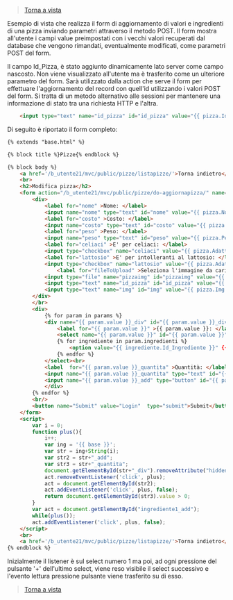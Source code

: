 
>[Torna a vista](view.md) 

Esempio di vista che realizza il form di aggiornamento di valori e ingredienti di una pizza inviando parametri attraverso il metodo POST. Il form mostra all'utente i campi value preimpostati con i vecchi valori recuperati dal database che vengono rimandati, eventualmente modificati, come parametri POST del form.

Il campo Id_Pizza, è stato aggiunto dinamicamente lato server come campo nascosto. Non viene visualizzato all'utente ma è trasferito come un ulteriore parametro del form. Sarà utilizzato dalla action che serve il form per effettuare l'aggiornamento del record con quell'id utilizzando i valori POST del form. Si tratta di un metodo alternativo alle sessioni per mantenere una informazione di stato tra una richiesta HTTP e l'altra.

```HTML
	<input type="text" name="id_pizza" id="id_pizza" value="{{ pizza.Id_Pizza }}" hidden>
```
Di seguito è riportato il form completo:

```HTML
{% extends "base.html" %}

{% block title %}Pizze{% endblock %}

{% block body %}
    <a href='/b_utente21/mvc/public/pizze/listapizze/'>Torna indietro</a>
    <br>
    <h2>Modifica pizza</h2>
    <form action="/b_utente21/mvc/public/pizze/do-aggiornapizza/" name="Pizze_Form" method="post" enctype="multipart/form-data">
		<div>
			<label for="nome" >Nome: </label>
			<input name="nome" type="text" id="nome" value="{{ pizza.Nome_pizza }}"><br>
			<label for="costo" >Costo: </label>
			<input name="costo" type="text" id="costo" value="{{ pizza.Costo }}"><br>
			<label for="peso" >Peso: </label>
			<input name="peso" type="text" id="peso" value="{{ pizza.PesoPizza }}"><br>
			<label for="celiaci" >E' per celiaci: </label>
			<input type="checkbox" name="celiaci" value="{{ pizza.Adatta_Celiaci }}"/><br/>
			<label for="lattosio" >E' per intolleranti al lattosio: </label>
			<input type="checkbox" name="lattosio" value="{{ pizza.Adatta_IntolleantiLattosio }}"/><br/>
		        <label for="fileToUpload" >Seleziona l'immagine da caricare: </label>
			<input type="file" name="pizzaimg" id="pizzaimg" value="{{ pizza.Img }}"><br/>
			<input type="text" name="id_pizza" id="id_pizza" value="{{ pizza.Id_Pizza }}" hidden>
			<input type="text" name="img" id="img" value="{{ pizza.Img }}" hidden>
		</div>
		</br>
		<div>
	        {% for param in params %}
			<div name="{{ param.value }}_div" id="{{ param.value }}_div" hidden>
				<label for="{{ param.value }}" >{{ param.value }}: </label>
				<select name="{{ param.value }}" id="{{ param.value }}" >
				{% for ingrediente in param.ingredienti %} 
				    <option value="{{ ingrediente.Id_Ingrediente }}" {{ ingrediente.Checked }}>{{ ingrediente.Nome }}</option>
				{% endfor %}
			</select><br>
			<label  for="{{ param.value }}_quantita" >Quantità: </label >
			<input name="{{ param.value }}_quantita" type="text" id="{{ param.value }}_quantita" value="{{ param.quantita }}">
			<input name="{{ param.value }}_add" type="button" id="{{ param.value }}_add" value="+" >
			</div>
		{% endfor %}
		<br/>
		<button name="Submit" value="Login"  type="submit">Submit</button>
	</form>
	<script>
	    var i = 0;
	    function plus(){
	        i++;
	        var ing = '{{ base }}';
	        var str = ing+String(i);
	        var str2 = str+"_add";
	        var str3 = str+"_quantita";
	        document.getElementById(str+"_div").removeAttribute("hidden");
	        act.removeEventListener('click', plus);
	        act = document.getElementById(str2);
	        act.addEventListener('click', plus, false);
	        return document.getElementById(str3).value > 0; 
	    }
	    var act = document.getElementById("ingrediente1_add");
	    while(plus());
	    act.addEventListener('click', plus, false);
	</script>
	<br>
	<a href='/b_utente21/mvc/public/pizze/listapizze/'>Torna indietro</a>
{% endblock %}

```
Inizialmente il listener è sul select numero 1 ma poi, ad ogni pressione del pulsante '+' dell'ultimo select, viene reso visibile il select successivo e l'evento lettura pressione pulsante viene trasferito su di esso.
>[Torna a vista](view.md) 
